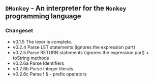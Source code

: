 ## `DMonkey` - An interpreter for the `Monkey` programming language

### Changeset
* v0.1.5 The lexer is complete.
* v0.2.4 Parse LET statements (ignores the expression part)
* v0.2.5 Parse RETURN statements (ignores the expression part) + toString methods
* v0.2.6a Parse Identifiers
* v0.2.6b Parse Integer literals
* v0.2.6c Parse ! & - prefix operators

